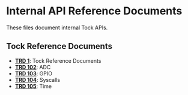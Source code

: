 Internal API Reference Documents
================================

These files document internal Tock APIs.

Tock Reference Documents
------------------------

- **[TRD 1](trd1-trds.md)**: Tock Reference Documents
- **[TRD 102](trd102-adc.md)**: ADC
- **[TRD 103](trd103-gpio.md)**: GPIO
- **[TRD 104](trd104-syscalls.md)**: Syscalls
- **[TRD 105](trd105-time.md)**: Time
